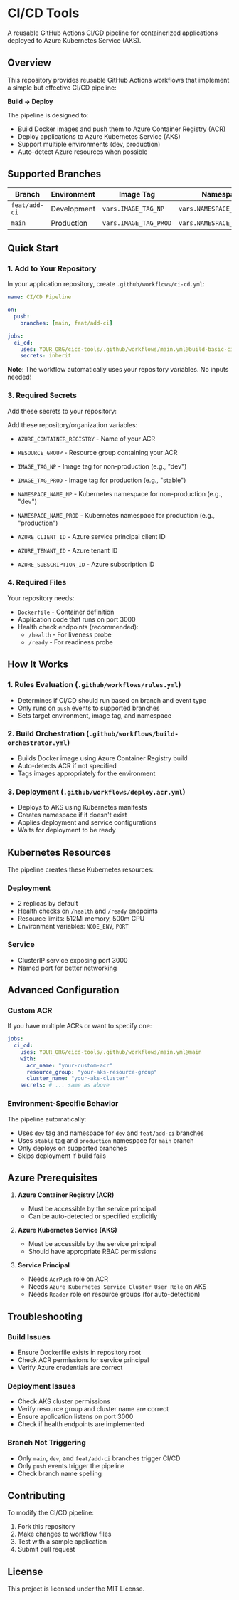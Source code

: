 # CI/CD Tools

A reusable GitHub Actions CI/CD pipeline for containerized applications deployed to Azure Kubernetes Service (AKS).

## Overview

This repository provides reusable GitHub Actions workflows that implement a simple but effective CI/CD pipeline:

**Build → Deploy**

The pipeline is designed to:
- Build Docker images and push them to Azure Container Registry (ACR)
- Deploy applications to Azure Kubernetes Service (AKS) 
- Support multiple environments (dev, production)
- Auto-detect Azure resources when possible

## Supported Branches

| Branch | Environment | Image Tag | Namespace |
|--------|-------------|-----------|-----------|
| `feat/add-ci` | Development | `vars.IMAGE_TAG_NP` | `vars.NAMESPACE_NAME_NP` |
| `main` | Production | `vars.IMAGE_TAG_PROD` | `vars.NAMESPACE_NAME_PROD` |

## Quick Start

### 1. Add to Your Repository

In your application repository, create `.github/workflows/ci-cd.yml`:

```yaml
name: CI/CD Pipeline

on:
  push:
    branches: [main, feat/add-ci]

jobs:
  ci_cd:
    uses: YOUR_ORG/cicd-tools/.github/workflows/main.yml@build-basic-cicd
    secrets: inherit
```

**Note**: The workflow automatically uses your repository variables. No inputs needed!

### 3. Required Secrets

Add these secrets to your repository:

Add these repository/organization variables:

- `AZURE_CONTAINER_REGISTRY` - Name of your ACR
- `RESOURCE_GROUP` - Resource group containing your ACR
- `IMAGE_TAG_NP` - Image tag for non-production (e.g., "dev")
- `IMAGE_TAG_PROD` - Image tag for production (e.g., "stable")
- `NAMESPACE_NAME_NP` - Kubernetes namespace for non-production (e.g., "dev")
- `NAMESPACE_NAME_PROD` - Kubernetes namespace for production (e.g., "production")

- `AZURE_CLIENT_ID` - Azure service principal client ID
- `AZURE_TENANT_ID` - Azure tenant ID  
- `AZURE_SUBSCRIPTION_ID` - Azure subscription ID

### 4. Required Files

Your repository needs:

- `Dockerfile` - Container definition
- Application code that runs on port 3000
- Health check endpoints (recommended):
  - `/health` - For liveness probe
  - `/ready` - For readiness probe

## How It Works

### 1. Rules Evaluation (`.github/workflows/rules.yml`)
- Determines if CI/CD should run based on branch and event type
- Only runs on `push` events to supported branches
- Sets target environment, image tag, and namespace

### 2. Build Orchestration (`.github/workflows/build-orchestrator.yml`)
- Builds Docker image using Azure Container Registry build
- Auto-detects ACR if not specified
- Tags images appropriately for the environment

### 3. Deployment (`.github/workflows/deploy.acr.yml`)
- Deploys to AKS using Kubernetes manifests
- Creates namespace if it doesn't exist
- Applies deployment and service configurations
- Waits for deployment to be ready

## Kubernetes Resources

The pipeline creates these Kubernetes resources:

### Deployment
- 2 replicas by default
- Health checks on `/health` and `/ready` endpoints
- Resource limits: 512Mi memory, 500m CPU
- Environment variables: `NODE_ENV`, `PORT`

### Service
- ClusterIP service exposing port 3000
- Named port for better networking

## Advanced Configuration

### Custom ACR
If you have multiple ACRs or want to specify one:

```yaml
jobs:
  ci_cd:
    uses: YOUR_ORG/cicd-tools/.github/workflows/main.yml@main
    with:
      acr_name: "your-custom-acr"
      resource_group: "your-aks-resource-group"
      cluster_name: "your-aks-cluster"
    secrets: # ... same as above
```

### Environment-Specific Behavior

The pipeline automatically:
- Uses `dev` tag and namespace for `dev` and `feat/add-ci` branches
- Uses `stable` tag and `production` namespace for `main` branch
- Only deploys on supported branches
- Skips deployment if build fails

## Azure Prerequisites

1. **Azure Container Registry (ACR)**
   - Must be accessible by the service principal
   - Can be auto-detected or specified explicitly

2. **Azure Kubernetes Service (AKS)**
   - Must be accessible by the service principal
   - Should have appropriate RBAC permissions

3. **Service Principal**
   - Needs `AcrPush` role on ACR
   - Needs `Azure Kubernetes Service Cluster User Role` on AKS
   - Needs `Reader` role on resource groups (for auto-detection)

## Troubleshooting

### Build Issues
- Ensure Dockerfile exists in repository root
- Check ACR permissions for service principal
- Verify Azure credentials are correct

### Deployment Issues  
- Check AKS cluster permissions
- Verify resource group and cluster name are correct
- Ensure application listens on port 3000
- Check if health endpoints are implemented

### Branch Not Triggering
- Only `main`, `dev`, and `feat/add-ci` branches trigger CI/CD
- Only `push` events trigger the pipeline
- Check branch name spelling

## Contributing

To modify the CI/CD pipeline:

1. Fork this repository
2. Make changes to workflow files
3. Test with a sample application
4. Submit pull request

## License

This project is licensed under the MIT License.
